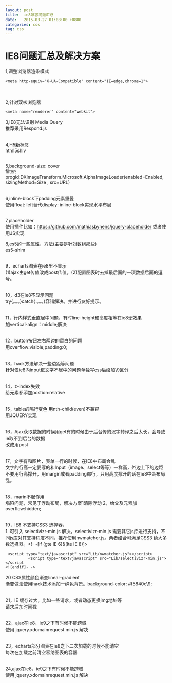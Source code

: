 ```yaml
---
layout: post
title:  ie8兼容问题汇总
date:   2015-03-27 01:08:00 +0800
categories: css
tag: css
---
```




IE8问题汇总及解决方案
====================================
1,调整浏览器渲染模式	 <br />
```
<meta http-equiv="X-UA-Compatible" content="IE=edge,chrome=1">
```

<br /><br />
2,针对双核浏览器
```
<meta name="renderer" content="webkit">
```

3,IE8无法识别 Media Query <br />
推荐采用Respond.js<br /><br />

4,H5新标签 <br>
html5shiv<br /><br />

5,background-size: cover<br>
filter: progid:DXImageTransform.Microsoft.AlphaImageLoader(enabled=Enabled, sizingMethod=Size , src=URL) <br /><br />

6,inline-block下padding元素重叠<br>
使用float: left替代display: inline-block实现水平布局<br /><br />

7,placeholder <br>
使用插件比如：https://github.com/mathiasbynens/jquery-placeholder 或者使用JS实现<br>

8,es5的一些属性，方法(主要是针对数组那些) <br>
es5-shim<br><br>

9，echarts图表在ie8里不显示<br>
(1)ajax由get传值改成post传值。(2)配置图表时去掉最后面的一项数据后面的逗号。<br><br>

10，d3在ie8不显示问题<br>
try{。。。}catch{ 。。。}容错解决。并进行友好提示。<br><br>

11，行内样式垂直居中问题，有时line-height和高度相等在ie8无效果<br>
加vertical-align：middle;解决<br><br>

12，button按钮左右两边的留白的问题<br>
用overflow:visible;padding:0;<br><br>

13，hack方法解决一些边距等问题<br>
针对仅ie8内input框文字不居中的问题单独写css后缀加\9区分<br><br>

14，z-index失效<br>
给元素都添加postion:relative<br><br>

15，table的隔行变色 用nth-child(even)不兼容<br>
用JQUERY实现<br><br>

16，Ajax获取数据的时候用get有的时候由于后台传的汉字转译之后太长，会导致ie取不到后台的数据<br>
改成用post<br><br>

17，文字有和图片，表单一行的时候，在IE8中布局会乱<br>
文字的行高一定要写的和Input（image、select等等）一样高，外边上下的边距不要用行高撑开，用margin或者padding都行，只用高度撑开的话在ie8中会布局乱。<br><br>

18，marin不起作用<br>
塌陷问题，常见于浮动布局，解决方案1清除浮动 2，给父及元素加overflow:hidden;<br><br>

19，IE8 不支持CSS3 选择器，<br>
1. 可引入 selectivizr-min.js 解决。selectivizr-min.js 需要其它js库进行支持，不同js库对其支持程度不同，推荐使用nwmatcher.js。两者结合可满足CSS3 绝大多数选择器。<!- -[if (gte IE 6)&(lte IE 8)]>
```
 <script type="text/javascript" src="Lib/nwmatcher.js"></script>
          <script type="text/javascript" src="Lib/selectivizr-min.js"></script
<![endif]- ->
```

20 CSS属性颜色渐变linear-gradient<br>
渐变做法使用hack技术添加一纯色背景。background-color: #f5840c\9;<br><br>

21，IE 缓存过大，比如一些请求，或者动态更换img地址等<br>
请求后加时间戳<br><br>

22，ajax在ie8，ie9之下有时候不能跨域<br>
使用 jquery.xdomainrequest.min.js  解决<br><br>

23，echarts部分图表在ie8之下二次加载的时候不能清空 <br>
每次在加载之前清空容纳图表的容器<br><br>

24,ajax在ie8，ie9之下有时候不能跨域   <br>
使用 jquery.xdomainrequest.min.js  解决<br><br>